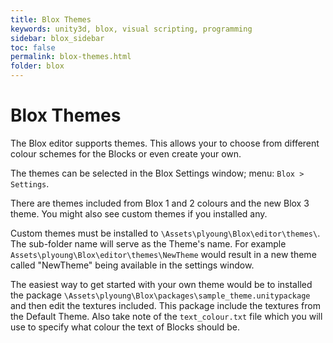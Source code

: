 ```yaml
---
title: Blox Themes
keywords: unity3d, blox, visual scripting, programming
sidebar: blox_sidebar
toc: false
permalink: blox-themes.html
folder: blox
---
```


Blox Themes
===========

The Blox editor supports themes. This allows your to choose from different colour schemes for the Blocks or even create your own.

The themes can be selected in the Blox Settings window; menu: `Blox > Settings`.

There are themes included from Blox 1 and 2 colours and the new Blox 3 theme. You might also see custom themes if you installed any.

Custom themes must be installed to `\Assets\plyoung\Blox\editor\themes\`. The sub-folder name will serve as the Theme's name. For example `Assets\plyoung\Blox\editor\themes\NewTheme` would result in a new theme called "NewTheme" being available in the settings window.

The easiest way to get started with your own theme would be to installed the package `\Assets\plyoung\Blox\packages\sample_theme.unitypackage` and then edit the textures included. This package include the textures from the Default Theme. Also take note of the `text_colour.txt` file which you will use to specify what colour the text of Blocks should be.



